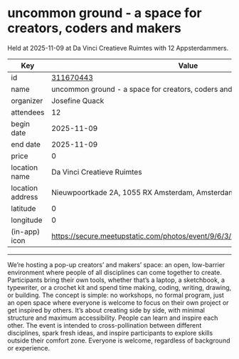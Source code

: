 # uncommon ground - a space for creators, coders and makers
Held at 2025-11-09 at Da Vinci Creatieve Ruimtes with 12 Appsterdammers.
        
|Key|Value
|---|---|
|id|[311670443](https://www.meetup.com/appsterdam/events/311670443/)|
|name|uncommon ground - a space for creators, coders and makers|
|organizer|Josefine Quack|
|attendees|12|
|begin date|2025-11-09|
|end date|2025-11-09|
|price|0|
|location name|Da Vinci Creatieve Ruimtes|
|location address|Nieuwpoortkade 2A, 1055 RX Amsterdam, Amsterdam|
|latitude|0|
|longitude|0|
|(in-app) icon|https://secure.meetupstatic.com/photos/event/9/6/3/4/highres_518678452.jpeg|

---

We’re hosting a pop-up creators’ and makers’ space: an open, low-barrier environment where people of all disciplines can come together to create. Participants bring their own tools, whether that’s a laptop, a sketchbook, a typewriter, or a crochet kit and spend time making, coding, writing, drawing, or building.
The concept is simple: no workshops, no formal program, just an open space where everyone is welcome to focus on their own project or get inspired by others. It’s about creating side by side, with minimal structure and maximum accessibility.
People can learn and inspire each other.
The event is intended to cross-pollination between different disciplines, spark fresh ideas, and inspire participants to explore skills outside their comfort zone.
Everyone is welcome, regardless of background or experience.
